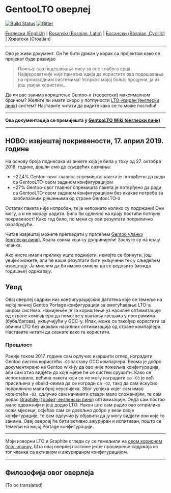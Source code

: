 # GentooLTO оверлеј

[![Build Status](https://travis-ci.org/InBetweenNames/gentooLTO.svg?branch=master)](https://travis-ci.org/InBetweenNames/gentooLTO)
[![Gitter](https://badges.gitter.im/gentooLTO/community.svg)](https://gitter.im/gentooLTO/community?utm_source=badge&utm_medium=badge&utm_campaign=pr-badge)

[Енглески (English)](/README.md) | [Bosanski (Bosnian, Latin)](/README_bs-Latn.md) | [Босански (Bosnian, Cyrillic)](/README_bs-Cyrl.md) | [Хрватски (Croatian)](/README_hr.md)

---

Ово је живи документ. Он ће бити држан у корак са пројектом како се пројекат буде развијао

> Пажња: ова подешавања нису за оне слабога срца. Највјероватније није паметна идеја да користите ова подешавања на производним системима! Успркос мојој бољој процјени, ја их још увијек користим...

Да ли вас занима кориштење Gentoo-а (теоретски) максималном брзином? Желите ли имати скоро у потпуности [LTO-изиран (енглески линк)](https://gcc.gnu.org/wiki/LinkTimeOptimization) систем? Наставите читати да видите како се то може постићи!

---

**Oва документација се премијешта у [GentooLTO Wiki (енглески линк)](https://github.com/InBetweenNames/gentooLTO/wiki)**

---

## НОВО: извјештај покривености, 17. април 2019. године

На основу броја поднесака из анкете која је била у току од 27. октобра 2018. године, дошли смо до сљедећих сазнања:

* ~27,4% Gentoo-овог главног спремишта пакета је потврђено да ради са GentooLTO-овом заданом конфигурацијом
* ~27% Gentoo-овог главног спремишта пакета је потврђено да ради са GentooLTO-овом заданом конфигурацијом без икакве потребе за заобилазним рјешењима од стране GentooLTO-а

Остатак пакета није испробан, те је непознато колико су подржани! Они могу, а и не морају радити. Било би одлично на крају постићи потпуну покривеност! Како год било, по мени су ови резултати поприлично охрабрујући.

Читав извјештај можете прегледати у пратећем [Gentoo чланку (енглески линк).](metadata/news/2019-04-17-results/2019-04-17-results.en.txt) Хвала свима који су допринијели! Заслуге су на крају чланка.

Ако нисте имали прилику ишта поднијети, немојте се бринути, још увијек можете, али ће ваши резултати бити укључени тек у сљедећем извештају. Ја мислим да би имало смисла да се редовито (можда годишње) одржавају.

## Увод

Овај оверлеј садржи низ конфигурацијских датотека које се темеље на мојој личној Gentoo Portage конфигурацији за омогућавање LTO-а широм система. Намијењен је за кориштење уз насилне оптимизације од стране компајлера да помогне у хватању грешака у програмима (буба/багова), укључијући у GCC-у. Ипак, може се такођер користити за обични LTO без икаквих насилних оптимизација од стране компајлера. Наставите читати да сазнате како га користити.

### Прошлост

Раније током 2017. године сам одлучио извршити оглед, изградити Gentoo систем користећи `-O3` заставу GCC компајлера. Веома је добро документирано на Gentoo wiki-ју да ово није пожељна конфигурација, али сам хтио видјети до које мјере ће се систем срушити. Како се испоставило, већина пакета који се не могу изградити са `-O3` је већ присиљена у ebuild-овима да се изгради са `-O2`, тако да сам искусио поприлично мали број неуспијеха. Због успјеха којег сам имао користећи `-O3`, одлучио сам начинити ствари мало сложенијим, те сам додао [Graphite (графит; енгленски линк)](https://gcc.gnu.org/wiki/Graphite) оптимизације. Онда сам постао мало одважнији и још додао LTO. Након што сам радио ово отприлике осам мјесеци, осјећао сам се довољно добро у вези своје конфигурације, те сам одлучио ју објавити да ју могу видјети они које то занима. Овај оверлеј ће бити активно ажуриран и испитиван, пошто се темељи на мојој Portage конфигурацији.

---

Моји изворни LTO и Graphite огледи су се темељили на [овом корисном блог чланку.](http://yuguangzhang.com/blog/enabling-gcc-graphite-and-lto-on-gentoo/) Шта овај оверлеј постиже јесте проширење садржаја из тог чланка са активном и ажурираном конфигурацијом.

---

## Филозофија овог оверлеја

[To be translated]
